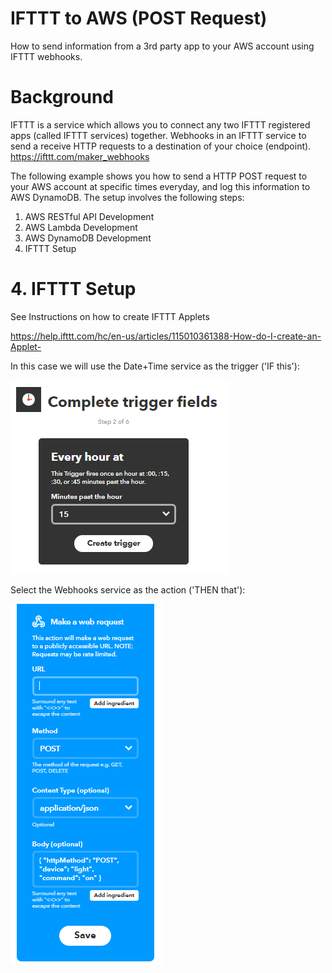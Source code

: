 # IFTTT to AWS (POST Request)
How to send information from a 3rd party app to your AWS account using IFTTT webhooks. 

# Background 
IFTTT is a service which allows you to connect any two IFTTT registered apps (called IFTTT services) together.
Webhooks in an IFTTT service to send a receive HTTP requests to a destination of your choice (endpoint). 
https://ifttt.com/maker_webhooks

The following example shows you how to send a HTTP POST request to your AWS account at specific times everyday, and log this information to AWS DynamoDB. 
The setup involves the following steps: 

1. AWS RESTful API Development 
2. AWS Lambda Development 
3. AWS DynamoDB Development 
4. IFTTT Setup 

# 4. IFTTT Setup
See Instructions on how to create IFTTT Applets

https://help.ifttt.com/hc/en-us/articles/115010361388-How-do-I-create-an-Applet-

In this case we will use the Date+Time service as the trigger ('IF this'):

![alt text](IFTTTTrigger2.PNG)

Select the Webhooks service as the action ('THEN that'):

![alt text](IFTTTAction1.PNG)







